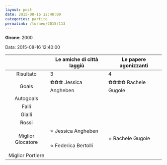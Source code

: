 ```yaml
---
layout: post
date: 2015-08-16 12:40:00
categories: partite
permalink: /torneo/2015/113
---
```

**Girone**: 2000

Data: 2015-08-16 12:40:00

| | Le amiche di città laggiù | Le papere agonizzanti |
|:-----:|-----|-----|
Risultato|3|4
Goals|⚽⚽⚽ Jessica Angheben|⚽⚽⚽⚽ Rachele Gugole<br/>
Autogoals||
Falli||
Gialli||
Rossi||
Miglior Giocatore|⭐ Jessica Angheben<br/><br/>⭐ Federica Bertolli<br/>|⭐ Rachele Gugole<br/>
Miglior Portiere||